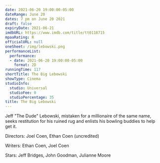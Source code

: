 ```yaml
---
date: 2021-06-20 19:00:00-05:00
dateRange: June 20
dates: 7 pm on June 20 2021
draft: false
expiryDate: 2021-06-21
imdbURL: https://www.imdb.com/title/tt0118715
mpaaRating: R
officialURL: null
oneSheet: /img/lebowski.png
performanceList:
  performance:
  - date: 2021-06-20 19:00:00-05:00
    format: 2D
runningTime: 117
shortTitle: The Big Lebowski
showType: Cinema
studioInfo:
  studio: Universal
  studioFee: 0
  studioPercentage: 35
title: The Big Lebowski
---
```


Jeff "The Dude" Lebowski, mistaken for a millionaire of the same name, seeks restitution for his ruined rug and enlists his bowling buddies to help get it.

Directors: Joel Coen, Ethan Coen (uncredited)

Writers: Ethan Coen, Joel Coen

Stars: Jeff Bridges, John Goodman, Julianne Moore
